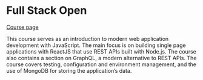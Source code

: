 # Full Stack Open

[Course page](https://fullstackopen.com/en/)

This course serves as an introduction to modern web application development with JavaScript. The main focus is on building single page applications with ReactJS that use REST APIs built with Node.js. 
The course also contains a section on GraphQL, a modern alternative to REST APIs.
The course covers testing, configuration and environment management, and the use of MongoDB for storing the application’s data.